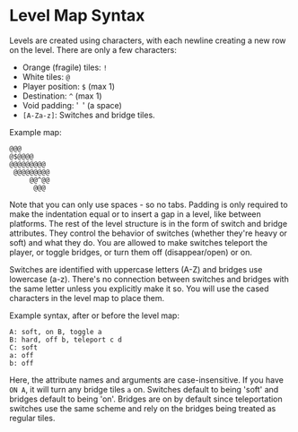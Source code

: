 # Level Map Syntax
Levels are created using characters, with each newline creating a new row on the level.
There are only a few characters:
- Orange (fragile) tiles: `!`
- White tiles: `@`
- Player position: `$` (max 1)
- Destination: `^` (max 1)
- Void padding: '` `' (a space)
- `[A-Za-z]`: Switches and bridge tiles.

Example map:
```
@@@
@$@@@@
@@@@@@@@@
 @@@@@@@@@
     @@^@@
      @@@
```

Note that you can only use spaces - so no tabs. Padding is only required to make
the indentation equal or to insert a gap in a level, like between platforms.
The rest of the level structure is in the form of switch and bridge attributes.
They control the behavior of switches (whether they're heavy or soft) and what they do.
You are allowed to make switches teleport the player, or toggle bridges, or turn them off (disappear/open) or on.

Switches are identified with uppercase letters (A-Z) and bridges use lowercase (a-z).
There's no connection between switches and bridges with the same letter unless you explicitly make it so.
You will use the cased characters in the level map to place them.

Example syntax, after or before the level map:
```
A: soft, on B, toggle a
B: hard, off b, teleport c d
C: soft
a: off
b: off
```
Here, the attribute names and arguments are case-insensitive. If you have `ON A`, it will turn
any bridge tiles `a` on.
Switches default to being 'soft' and bridges default to being 'on'.
Bridges are on by default since teleportation switches use the same scheme
and rely on the bridges being treated as regular tiles.
